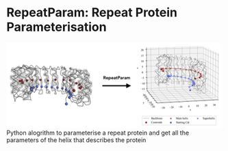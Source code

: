 # RepeatParam: Repeat Protein Parameterisation

![parameterising_2bhn](parameterising_2bhn.png)
Python alogrithm to parameterise a repeat protein and get all the parameters of the helix that describes the protein
